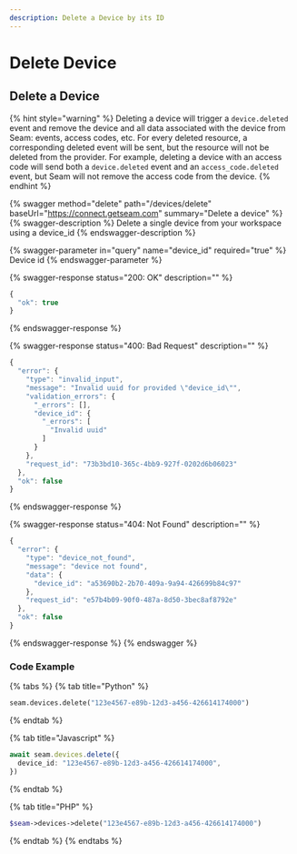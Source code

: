 ```yaml
---
description: Delete a Device by its ID
---
```


# Delete Device

## Delete a Device

{% hint style="warning" %}
Deleting a device will trigger a `device.deleted` event and remove the device and all data associated with the device from Seam: events, access codes, etc. For every deleted resource, a corresponding deleted event will be sent, but the resource will not be deleted from the provider.
For example, deleting a device with an access code will send both a `device.deleted` event and an `access_code.deleted` event,
but Seam will not remove the access code from the device.
{% endhint %}

{% swagger method="delete" path="/devices/delete" baseUrl="https://connect.getseam.com" summary="Delete a device" %}
{% swagger-description %}
Delete a single device from your workspace using a device_id
{% endswagger-description %}

{% swagger-parameter in="query" name="device_id" required="true" %}
Device id
{% endswagger-parameter %}

{% swagger-response status="200: OK" description="" %}

```javascript
{
  "ok": true
}
```

{% endswagger-response %}

{% swagger-response status="400: Bad Request" description="" %}

```javascript
{
  "error": {
    "type": "invalid_input",
    "message": "Invalid uuid for provided \"device_id\"",
    "validation_errors": {
      "_errors": [],
      "device_id": {
        "_errors": [
          "Invalid uuid"
        ]
      }
    },
    "request_id": "73b3bd10-365c-4bb9-927f-0202d6b06023"
  },
  "ok": false
}
```

{% endswagger-response %}

{% swagger-response status="404: Not Found" description="" %}

```javascript
{
  "error": {
    "type": "device_not_found",
    "message": "device not found",
    "data": {
      "device_id": "a53690b2-2b70-409a-9a94-426699b84c97"
    },
    "request_id": "e57b4b09-90f0-487a-8d50-3bec8af8792e"
  },
  "ok": false
}
```

{% endswagger-response %}
{% endswagger %}

### Code Example

{% tabs %}
{% tab title="Python" %}

```python
seam.devices.delete("123e4567-e89b-12d3-a456-426614174000")

```

{% endtab %}

{% tab title="Javascript" %}

```typescript
await seam.devices.delete({
  device_id: "123e4567-e89b-12d3-a456-426614174000",
})
```

{% endtab %}

{% tab title="PHP" %}

```php
$seam->devices->delete("123e4567-e89b-12d3-a456-426614174000")

```

{% endtab %}
{% endtabs %}
